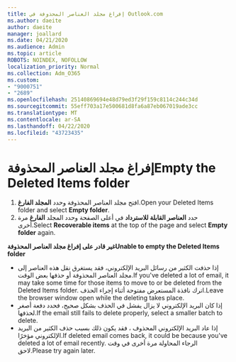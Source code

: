 ```yaml
---
title: إفراغ مجلد العناصر المحذوفة في Outlook.com
ms.author: daeite
author: daeite
manager: joallard
ms.date: 04/21/2020
ms.audience: Admin
ms.topic: article
ROBOTS: NOINDEX, NOFOLLOW
localization_priority: Normal
ms.collection: Adm_O365
ms.custom:
- "9000751"
- "2689"
ms.openlocfilehash: 25140869694e48d79ed3f29f159c8114c244c34d
ms.sourcegitcommit: 55eff703a17e500681d8fa6a87eb067019ade3cc
ms.translationtype: MT
ms.contentlocale: ar-SA
ms.lasthandoff: 04/22/2020
ms.locfileid: "43723435"
---
```

# <a name="empty-the-deleted-items-folder"></a><span data-ttu-id="b6fdc-102">إفراغ مجلد العناصر المحذوفة</span><span class="sxs-lookup"><span data-stu-id="b6fdc-102">Empty the Deleted Items folder</span></span>

1. <span data-ttu-id="b6fdc-103">افتح مجلد العناصر المحذوفة وحدد **المجلد الفارغ**.</span><span class="sxs-lookup"><span data-stu-id="b6fdc-103">Open your Deleted Items folder and select **Empty folder**.</span></span>
2. <span data-ttu-id="b6fdc-104">حدد **العناصر القابلة للاسترداد** في أعلى الصفحة وحدد المجلد **الفارغ** مرة أخرى.</span><span class="sxs-lookup"><span data-stu-id="b6fdc-104">Select **Recoverable items** at the top of the page and select **Empty folder** again.</span></span>

<span data-ttu-id="b6fdc-105">**غير قادر على إفراغ مجلد العناصر المحذوفة**</span><span class="sxs-lookup"><span data-stu-id="b6fdc-105">**Unable to empty the Deleted Items folder**</span></span>

- <span data-ttu-id="b6fdc-106">إذا حذفت الكثير من رسائل البريد الإلكتروني، فقد يستغرق نقل هذه العناصر إلى مجلد العناصر المحذوفة أو حذفها بعض الوقت.</span><span class="sxs-lookup"><span data-stu-id="b6fdc-106">If you've deleted a lot of email, it may take some time for those items to move to or be deleted from the Deleted Items folder.</span></span> <span data-ttu-id="b6fdc-107">اترك نافذة المستعرض مفتوحة أثناء إجراء الحذف.</span><span class="sxs-lookup"><span data-stu-id="b6fdc-107">Leave the browser window open while the deleting takes place.</span></span>
- <span data-ttu-id="b6fdc-108">إذا كان البريد الإلكتروني لا يزال يفشل في الحذف بشكل صحيح، فحدد دفعة أصغر لحذفها.</span><span class="sxs-lookup"><span data-stu-id="b6fdc-108">If the email still fails to delete properly, select a smaller batch to delete.</span></span>
- <span data-ttu-id="b6fdc-109">إذا عاد البريد الإلكتروني المحذوف ، فقد يكون ذلك بسبب حذف الكثير من البريد الإلكتروني مؤخرًا.</span><span class="sxs-lookup"><span data-stu-id="b6fdc-109">If deleted email comes back, it could be because you've deleted a lot of email recently.</span></span> <span data-ttu-id="b6fdc-110">الرجاء المحاولة مرة أخرى في وقت لاحق.</span><span class="sxs-lookup"><span data-stu-id="b6fdc-110">Please try again later.</span></span>